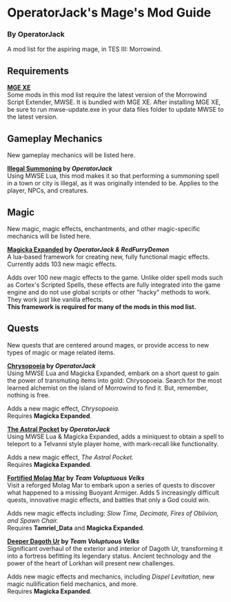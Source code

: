 # OperatorJack's Mage's Mod Guide
### By OperatorJack
A mod list for the aspiring mage, in TES III: Morrowind.

## Requirements
**[MGE XE](https://www.nexusmods.com/morrowind/mods/41102)**  
Some mods in this mod list require the latest version of the Morrowind Script Extender, MWSE. It is bundled with MGE XE. After installing MGE XE, be sure to run mwse-update.exe in your data files folder to update MWSE to the latest version.

## Gameplay Mechanics
New gameplay mechanics will be listed here.

**[Illegal Summoning](https://www.nexusmods.com/morrowind/mods/47105) by *OperatorJack***  
Using MWSE Lua, this mod makes it so that performing a summoning spell in a town or city is illegal, as it was originally intended to be. Applies to the player, NPCs, and creatures.

## Magic
New magic, magic effects, enchantments, and other magic-specific mechanics will be listed here.

**[Magicka Expanded](https://www.nexusmods.com/morrowind/mods/47111?tab=description) by *OperatorJack & RedFurryDemon***  
A lua-based framework for creating new, fully functional magic effects. Currently adds 103 new magic effects.

Adds over 100 new magic effects to the game. Unlike older spell mods such as Cortex's Scripted Spells, these effects are fully integrated into the game engine and do not use global scripts or other "hacky" methods to work. They work just like vanilla effects.  
**This framework is required for many of the mods in this mod list.**

## Quests
New quests that are centered around mages, or provide access to new types of magic or mage related items.

**[Chrysopoeia](https://www.nexusmods.com/morrowind/mods/47008) by *OperatorJack***  
Using MWSE Lua and Magicka Expanded, embark on a short quest to gain the power of transmuting items into gold: Chrysopoeia. Search for the most learned alchemist on the island of Morrowind to find it. But, remember, nothing is free.

Adds a new magic effect, *Chrysopoeia.*  
Requires **Magicka Expanded**.

**[The Astral Pocket](https://www.nexusmods.com/morrowind/mods/46226) by *OperatorJack***  
Using MWSE Lua & Magicka Expanded, adds a miniquest to obtain a spell to teleport to a Telvanni style player home, with mark-recall like functionality.

Adds a new magic effect, *The Astral Pocket.*  
Requires **Magicka Expanded**.

**[Fortified Molag Mar](https://www.nexusmods.com/morrowind/mods/47270) by *Team Voluptuous Velks***  
Visit a reforged Molag Mar to embark upon a series of quests to discover what happened to a missing Buoyant Armiger. Adds 5 increasingly difficult quests, innovative magic effects, and battles that only a God could win.

Adds new magic effects including: *Slow Time, Decimate, Fires of Oblivion, and Spawn Chair.*  
Requires **Tamriel_Data** and **Magicka Expanded**.

**[Deeper Dagoth Ur](https://www.nexusmods.com/morrowind/mods/47234) by *Team Voluptuous Velks***  
Significant overhaul of the exterior and interior of Dagoth Ur, transforming it into a fortress befitting its legendary status.
Ancient technology and the power of the heart of Lorkhan will present new challenges.

Adds new magic effects and mechanics, including *Dispel Levitation*, new magic nullification field mechanics, and more.  
Requires **Magicka Expanded**.
